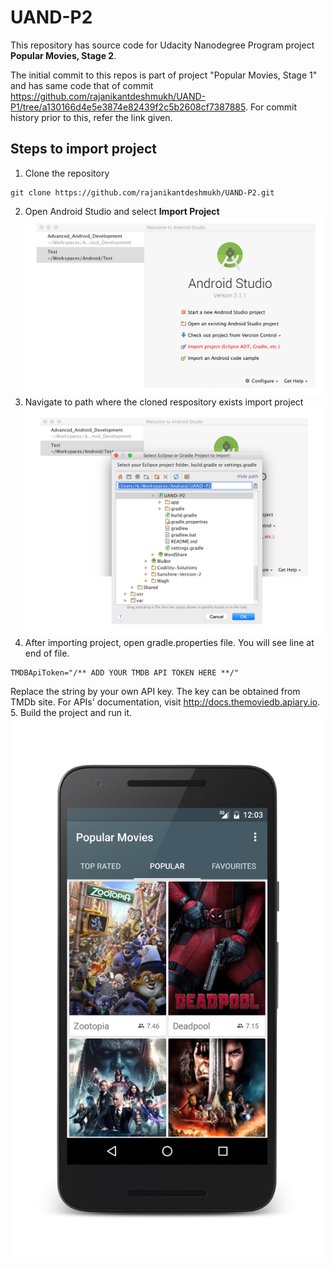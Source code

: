 # UAND-P2

This repository has source code for Udacity Nanodegree Program project **Popular Movies, Stage 2**.

The initial commit to this repos is part of project "Popular Movies, Stage 1" and has same code that of commit https://github.com/rajanikantdeshmukh/UAND-P1/tree/a130166d4e5e3874e82439f2c5b2608cf7387885. For commit history prior to this, refer the link given.

## Steps to import project

1. Clone the repository
```
git clone https://github.com/rajanikantdeshmukh/UAND-P2.git
```
2. Open Android Studio and select **Import Project**
  ![Android Studio Welcome Screen](/screenshots/android_studio.png)
3. Navigate to path where the cloned respository exists import project
  ![Android Studio Import Screen](/screenshots/android_studio_import.png)
4. After importing project, open gradle.properties file. You will see line at end of file.

  ```
  TMDBApiToken="/** ADD YOUR TMDB API TOKEN HERE **/"
  ```
  Replace the string by your own API key. The key can be obtained from TMDb site. For APIs' documentation, visit http://docs.themoviedb.apiary.io.
5. Build the project and run it.
  ![App Screenshot](/screenshots/app_screenshot.png)
